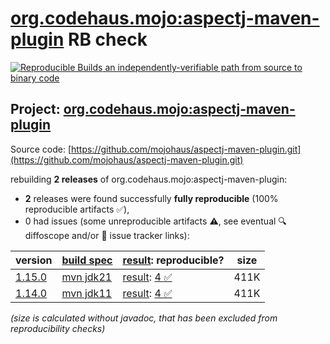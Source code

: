 [org.codehaus.mojo:aspectj-maven-plugin](https://central.sonatype.com/artifact/org.codehaus.mojo/aspectj-maven-plugin/versions) RB check
=======

[![Reproducible Builds](https://reproducible-builds.org/images/logos/rb.svg) an independently-verifiable path from source to binary code](https://reproducible-builds.org/)

## Project: [org.codehaus.mojo:aspectj-maven-plugin](https://central.sonatype.com/artifact/org.codehaus.mojo/aspectj-maven-plugin/versions)

Source code: [https://github.com/mojohaus/aspectj-maven-plugin.git](https://github.com/mojohaus/aspectj-maven-plugin.git)

rebuilding **2 releases** of org.codehaus.mojo:aspectj-maven-plugin:
- **2** releases were found successfully **fully reproducible** (100% reproducible artifacts :white_check_mark:),
- 0 had issues (some unreproducible artifacts :warning:, see eventual :mag: diffoscope and/or :memo: issue tracker links):

| version | [build spec](/BUILDSPEC.md) | [result](https://reproducible-builds.org/docs/jvm/): reproducible? | size |
| -- | --------- | ------ | -- |
| [1.15.0](https://central.sonatype.com/artifact/org.codehaus.mojo/aspectj-maven-plugin/1.15.0/pom) | [mvn jdk21](aspectj-maven-plugin-1.15.0.buildspec) | [result](aspectj-maven-plugin-1.15.0.buildinfo): [4 :white_check_mark: ](aspectj-maven-plugin-1.15.0.buildcompare) | 411K |
| [1.14.0](https://central.sonatype.com/artifact/org.codehaus.mojo/aspectj-maven-plugin/1.14.0/pom) | [mvn jdk11](aspectj-maven-plugin-1.14.0.buildspec) | [result](aspectj-maven-plugin-1.14.0.buildinfo): [4 :white_check_mark: ](aspectj-maven-plugin-1.14.0.buildcompare) | 411K |

<i>(size is calculated without javadoc, that has been excluded from reproducibility checks)</i>
